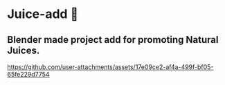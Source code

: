 # Juice-add 🧃
## Blender made project add for promoting Natural Juices. 


https://github.com/user-attachments/assets/17e09ce2-af4a-499f-bf05-65fe229d7754

